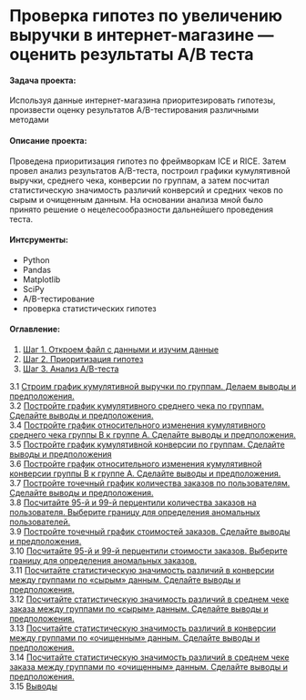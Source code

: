 # Проверка гипотез по увеличению выручки в интернет-магазине — оценить результаты A/B теста

#### Задача  проекта: 

Используя данные интернет-магазина приоритезировать гипотезы, произвести оценку результатов A/B-тестирования различными методами

#### Описание проекта:

Проведена приоритизация гипотез по фреймворкам ICE и RICE. Затем провел анализ результатов A/B-теста, построил графики кумулятивной выручки, среднего чека,
конверсии по группам, а затем посчитал статистическую значимость различий конверсий
и средних чеков по сырым и очищенным данным. На основании анализа мной было
принято решение о нецелесообразности дальнейшего проведения теста.

#### Интсрументы:
- Python
- Pandas
- Matplotlib
- SciPy
- A/B-тестирование
- проверка статистических гипотез

#### Оглавление:
1. [Шаг 1. Откроем файл с данными и изучим данные](#step1)
2. [Шаг 2. Приоритизация гипотез](#step2)
3. [Шаг 3. Анализ A/B-теста](#step3)

3.1 [Строим график кумулятивной выручки по группам. Делаем выводы и предположения.](#step4)<br>
3.2 [Постройте график кумулятивного среднего чека по группам. Сделайте выводы и предположения.](#step5)<br>
3.4 [Постройте график относительного изменения кумулятивного среднего чека группы B к группе A. Сделайте выводы и предположения.](#step6)<br>
3.5 [Постройте график кумулятивной конверсии по группам. Сделайте выводы и предположения](#step7)<br>
3.6 [Постройте график относительного изменения кумулятивной конверсии группы B к группе A. Сделайте выводы и предположения.](#step8)<br>
3.7 [Постройте точечный график количества заказов по пользователям. Сделайте выводы и предположения.](#step9)<br>
3.8 [Посчитайте 95-й и 99-й перцентили количества заказов на пользователя. Выберите границу для определения аномальных пользователей.](#step10)<br>
3.9 [Постройте точечный график стоимостей заказов. Сделайте выводы и предположения.](#step11)<br>
3.10 [Посчитайте 95-й и 99-й перцентили стоимости заказов. Выберите границу для определения аномальных заказов.](#step12)<br>
3.11 [Посчитайте статистическую значимость различий в конверсии между группами по «сырым» данным. Сделайте выводы и предположения.](#step13)<br>
3.12 [Посчитайте статистическую значимость различий в среднем чеке заказа между группами по «сырым» данным. Сделайте выводы и предположения.](#step14)<br>
3.13 [Посчитайте статистическую значимость различий в конверсии между группами по «очищенным» данным. Сделайте выводы и предположения.](#step15)<br>
3.14 [Посчитайте статистическую значимость различий в среднем чеке заказа между группами по «очищенным» данным. Сделайте выводы и предположения.](#step16)<br>
3.15 [Выводы](#step17)<br>
